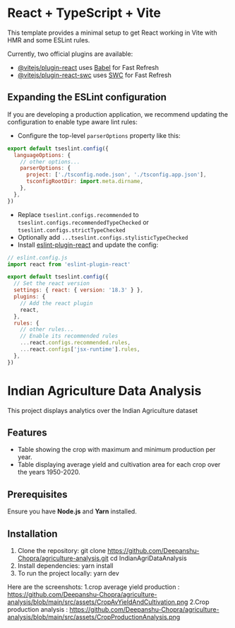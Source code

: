 # React + TypeScript + Vite

This template provides a minimal setup to get React working in Vite with HMR and some ESLint rules.

Currently, two official plugins are available:

- [@vitejs/plugin-react](https://github.com/vitejs/vite-plugin-react/blob/main/packages/plugin-react/README.md) uses [Babel](https://babeljs.io/) for Fast Refresh
- [@vitejs/plugin-react-swc](https://github.com/vitejs/vite-plugin-react-swc) uses [SWC](https://swc.rs/) for Fast Refresh

## Expanding the ESLint configuration

If you are developing a production application, we recommend updating the configuration to enable type aware lint rules:

- Configure the top-level `parserOptions` property like this:

```js
export default tseslint.config({
  languageOptions: {
    // other options...
    parserOptions: {
      project: ['./tsconfig.node.json', './tsconfig.app.json'],
      tsconfigRootDir: import.meta.dirname,
    },
  },
})
```

- Replace `tseslint.configs.recommended` to `tseslint.configs.recommendedTypeChecked` or `tseslint.configs.strictTypeChecked`
- Optionally add `...tseslint.configs.stylisticTypeChecked`
- Install [eslint-plugin-react](https://github.com/jsx-eslint/eslint-plugin-react) and update the config:

```js
// eslint.config.js
import react from 'eslint-plugin-react'

export default tseslint.config({
  // Set the react version
  settings: { react: { version: '18.3' } },
  plugins: {
    // Add the react plugin
    react,
  },
  rules: {
    // other rules...
    // Enable its recommended rules
    ...react.configs.recommended.rules,
    ...react.configs['jsx-runtime'].rules,
  },
})
```

# Indian Agriculture Data Analysis

This project displays analytics over the Indian Agriculture dataset 

## Features

- Table showing the crop with maximum and minimum production per year.
- Table displaying average yield and cultivation area for each crop over the years 1950-2020.


## Prerequisites

Ensure you have **Node.js** and **Yarn** installed.

## Installation

1. Clone the repository:
   git clone https://github.com/Deepanshu-Chopra/agriculture-analysis.git
   cd IndianAgriDataAnalysis
2. Install dependencies:
    yarn install
3. To run the project locally:
    yarn dev


Here are the screenshots:
1.crop average yield production : https://github.com/Deepanshu-Chopra/agriculture-analysis/blob/main/src/assets/CropAvYieldAndCultivation.png
2.Crop production analysis : https://github.com/Deepanshu-Chopra/agriculture-analysis/blob/main/src/assets/CropProductionAnalysis.png



